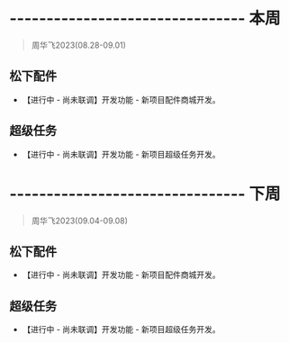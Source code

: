 # -------------------------------- 本周
> 周华飞2023(08.28-09.01)
## 松下配件
* 【进行中 - 尚未联调】开发功能 - 新项目配件商城开发。
## 超级任务
* 【进行中 - 尚未联调】开发功能 - 新项目超级任务开发。

# -------------------------------- 下周
> 周华飞2023(09.04-09.08)
## 松下配件
* 【进行中 - 尚未联调】开发功能 - 新项目配件商城开发。
## 超级任务
* 【进行中 - 尚未联调】开发功能 - 新项目超级任务开发。
